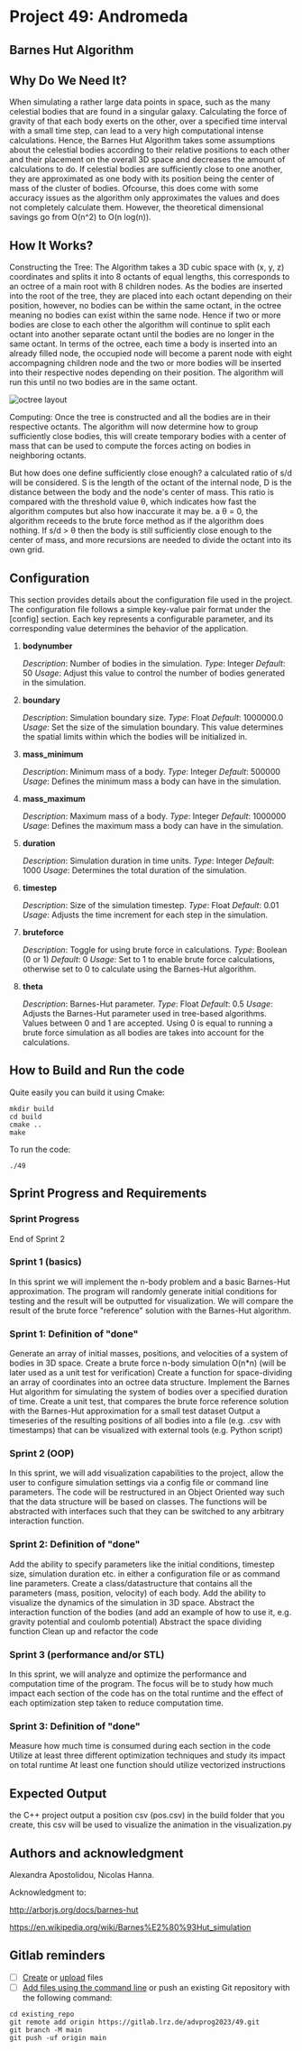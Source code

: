 # Project 49: Andromeda

## Barnes Hut Algorithm

## Why Do We Need It?

When simulating a rather large data points in space, such as the many celestial bodies that are found in a singular galaxy. Calculating the force of gravity of that each body exerts on the other, over a specified time interval with a small time step, can lead to a very high computational intense calculations. Hence, the Barnes Hut Algorithm takes some assumptions about the celestial bodies according to their relative positions to each other and their placement on the overall 3D space and decreases the amount of calculations to do. If celestial bodies are sufficiently close to one another, they are approximated as one body with its position being the center of mass of the cluster of bodies. Ofcourse, this does come with some accuracy issues as the algorithm only approximates the values and does not completely calculate them. However, the theoretical dimensional savings go from O(n^2) to O(n log(n)).

## How It Works?

Constructing the Tree:
The Algorithm takes a 3D cubic space with (x, y, z) coordinates and splits it into 8 octants of equal lengths, this corresponds to an octree of a main root with 8 children nodes. As the bodies are inserted into the root of the tree, they are placed into each octant depending on their position, however, no bodies can be within the same octant, in the octree meaning no bodies can exist within the same node. Hence if two or more bodies are close to each other the algorithm will continue to split each octant into another separate octant until the bodies are no longer in the same octant. In terms of the octree, each time a body is inserted into an already filled node, the occupied node will become a parent node with eight accompagning children node and the two or more bodies will be inserted into their respective nodes depending on their position. The algorithm will run this until no two bodies are in the same octant.

![octree layout](images/octree_2x_d5ec086e-6563-4f2b-99a2-4e1762919c72.png)

Computing:
Once the tree is constructed and all the bodies are in their respective octants. The algorithm will now determine how to group sufficiently close bodies, this will create temporary bodies with a center of mass that can be used to compute the forces acting on bodies in neighboring octants.

But how does one define sufficiently close enough?
a calculated ratio of s/d will be considered. S is the length of the octant of the internal node, D is the distance between the body and the node's center of mass. This ratio is compared with the threshold value θ, which indicates how fast the algorithm computes but also how inaccurate it may be. a θ = 0, the algorithm receeds to the brute force method as if the algorithm does nothing. If s/d > θ then the body is still sufficiently close enough to the center of mass, and more recursions are needed to divide the octant into its own grid.

## Configuration

This section provides details about the configuration file used in the project. The configuration file follows a simple key-value pair format under the \[config\] section. Each key represents a configurable parameter, and its corresponding value determines the behavior of the application.

1. **bodynumber**

    *Description*: Number of bodies in the simulation.
    *Type*: Integer
    *Default*: 50
    *Usage*: Adjust this value to control the number of bodies generated in the simulation.

1. **boundary**

    *Description*: Simulation boundary size.
    *Type*: Float
    *Default*: 1000000.0
    *Usage*: Set the size of the simulation boundary. This value determines the spatial limits within which the bodies will be initialized in.

1. **mass_minimum**

    *Description*: Minimum mass of a body.
    *Type*: Integer
    *Default*: 500000
    *Usage*: Defines the minimum mass a body can have in the simulation.

1. **mass_maximum**

    *Description*: Maximum mass of a body.
    *Type*: Integer
    *Default*: 1000000
    *Usage*: Defines the maximum mass a body can have in the simulation.

1. **duration**

    *Description*: Simulation duration in time units.
    *Type*: Integer
    *Default*: 1000
    *Usage*: Determines the total duration of the simulation.

1. **timestep**

    *Description*: Size of the simulation timestep.
    *Type*: Float
    *Default*: 0.01
    *Usage*: Adjusts the time increment for each step in the simulation.

1. **bruteforce**

    *Description*: Toggle for using brute force in calculations.
    *Type*: Boolean (0 or 1)
    *Default*: 0
    *Usage*: Set to 1 to enable brute force calculations, otherwise set to 0 to calculate using the Barnes-Hut algorithm.

1. **theta**

    *Description*: Barnes-Hut parameter.
    *Type*: Float
    *Default*: 0.5
    *Usage*: Adjusts the Barnes-Hut parameter used in tree-based algorithms. Values between 0 and 1 are accepted. Using 0 is equal to running a brute force simulation as all bodies are takes into account for the calculations.

## How to Build and Run the code

Quite easily you can build it using Cmake:

```
mkdir build
cd build
cmake ..
make
```

To run the code:
```
./49
```

## Sprint Progress and Requirements

### Sprint Progress
End of Sprint 2

### Sprint 1 (basics)
In this sprint we will implement the n-body problem and a basic Barnes-Hut approximation. The program will randomly generate initial conditions for testing and the result will be outputted for visualization. We will compare the result of the brute force "reference" solution with the Barnes-Hut algorithm.

### Sprint 1: Definition of "done"

Generate an array of initial masses, positions, and velocities of a system of bodies in 3D space.
Create a brute force n-body simulation O(n*n) (will be later used as a unit test for verification)
Create a function for space-dividing an array of coordinates into an octree data structure.
Implement the Barnes Hut algorithm for simulating the system of bodies over a specified duration of time.
Create a unit test, that compares the brute force reference solution with the Barnes-Hut approximation for a small test dataset
Output a timeseries of the resulting positions of all bodies into a file (e.g. .csv with timestamps) that can be visualized with external tools (e.g. Python script)

### Sprint 2 (OOP)
In this sprint, we will add visualization capabilities to the project, allow the user to configure simulation settings via a config file or command line parameters. The code will be restructured in an Object Oriented way such that the data structure will be based on classes. The functions will be abstracted with interfaces such that they can be switched to any arbitrary interaction function.

### Sprint 2: Definition of "done"

Add the ability to specify parameters like the initial conditions, timestep size, simulation duration etc. in either a configuration file or as command line parameters.
Create a class/datastructure that contains all the parameters (mass, position, velocity) of each body.
Add the ability to visualize the dynamics of the simulation in 3D space.
Abstract the interaction function of the bodies (and add an example of how to use it, e.g. gravity potential and coulomb potential)
Abstract the space dividing function
Clean up and refactor the code

### Sprint 3 (performance and/or STL)
In this sprint, we will analyze and optimize the performance and computation time of the program. The focus will be to study how much impact each section of the code has on the total runtime and the effect of each optimization step taken to reduce computation time.

### Sprint 3: Definition of "done"

Measure how much time is consumed during each section in the code
Utilize at least three different optimization techniques and study its impact on total runtime
At least one function should utilize vectorized instructions

## Expected Output

the C++ project output a position csv (pos.csv) in the build folder that you create, this csv will be used to visualize the animation in the visualization.py

## Authors and acknowledgment
Alexandra Apostolidou, Nicolas Hanna.

Acknowledgment to: 

http://arborjs.org/docs/barnes-hut

https://en.wikipedia.org/wiki/Barnes%E2%80%93Hut_simulation

## Gitlab reminders

- [ ] [Create](https://docs.gitlab.com/ee/user/project/repository/web_editor.html#create-a-file) or [upload](https://docs.gitlab.com/ee/user/project/repository/web_editor.html#upload-a-file) files
- [ ] [Add files using the command line](https://docs.gitlab.com/ee/gitlab-basics/add-file.html#add-a-file-using-the-command-line) or push an existing Git repository with the following command:

```
cd existing_repo
git remote add origin https://gitlab.lrz.de/advprog2023/49.git
git branch -M main
git push -uf origin main
```
